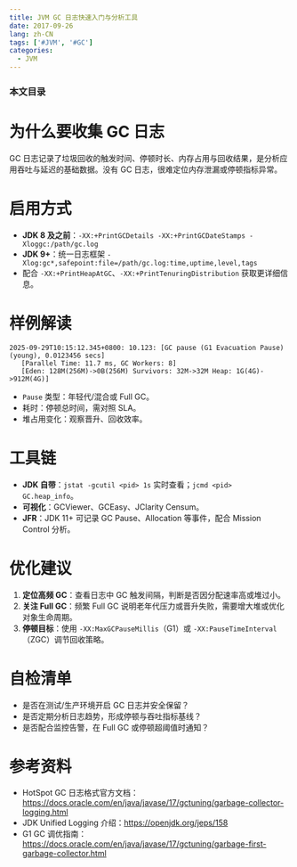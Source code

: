 ```yaml
---
title: JVM GC 日志快速入门与分析工具
date: 2017-09-26
lang: zh-CN
tags: ['#JVM', '#GC']
categories:
  - JVM
---
```


### 本文目录
<!-- toc -->

# 为什么要收集 GC 日志
GC 日志记录了垃圾回收的触发时间、停顿时长、内存占用与回收结果，是分析应用吞吐与延迟的基础数据。没有 GC 日志，很难定位内存泄漏或停顿指标异常。

# 启用方式
- **JDK 8 及之前**：`-XX:+PrintGCDetails -XX:+PrintGCDateStamps -Xloggc:/path/gc.log`
- **JDK 9+**：统一日志框架 `-Xlog:gc*,safepoint:file=/path/gc.log:time,uptime,level,tags`
- 配合 `-XX:+PrintHeapAtGC`、`-XX:+PrintTenuringDistribution` 获取更详细信息。

# 样例解读
```
2025-09-29T10:15:12.345+0800: 10.123: [GC pause (G1 Evacuation Pause) (young), 0.0123456 secs]
   [Parallel Time: 11.7 ms, GC Workers: 8]
   [Eden: 128M(256M)->0B(256M) Survivors: 32M->32M Heap: 1G(4G)->912M(4G)]
```
- `Pause` 类型：年轻代/混合或 Full GC。
- 耗时：停顿总时间，需对照 SLA。
- 堆占用变化：观察晋升、回收效率。

# 工具链
- **JDK 自带**：`jstat -gcutil <pid> 1s` 实时查看；`jcmd <pid> GC.heap_info`。
- **可视化**：GCViewer、GCEasy、JClarity Censum。
- **JFR**：JDK 11+ 可记录 GC Pause、Allocation 等事件，配合 Mission Control 分析。

# 优化建议
1. **定位高频 GC**：查看日志中 GC 触发间隔，判断是否因分配速率高或堆过小。
2. **关注 Full GC**：频繁 Full GC 说明老年代压力或晋升失败，需要增大堆或优化对象生命周期。
3. **停顿目标**：使用 `-XX:MaxGCPauseMillis`（G1）或 `-XX:PauseTimeInterval`（ZGC）调节回收策略。

# 自检清单
- 是否在测试/生产环境开启 GC 日志并安全保留？
- 是否定期分析日志趋势，形成停顿与吞吐指标基线？
- 是否配合监控告警，在 Full GC 或停顿超阈值时通知？

# 参考资料
- HotSpot GC 日志格式官方文档：https://docs.oracle.com/en/java/javase/17/gctuning/garbage-collector-logging.html
- JDK Unified Logging 介绍：https://openjdk.org/jeps/158
- G1 GC 调优指南：https://docs.oracle.com/en/java/javase/17/gctuning/garbage-first-garbage-collector.html

